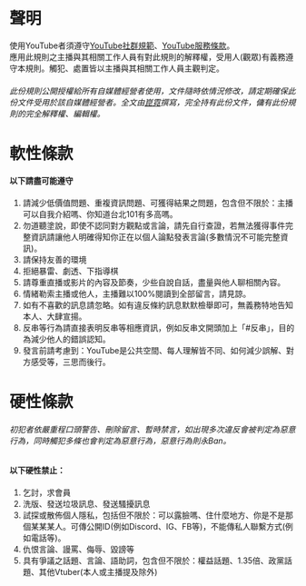 # 聲明  
使用YouTube者須遵守[YouTube社群規範](https://www.youtube.com/intl/zh-TW/howyoutubeworks/policies/community-guidelines/)、[YouTube服務條款](https://www.youtube.com/static?template=terms)。  
應用此規則之主播與其相關工作人員有對此規則的解釋權，受用人(觀眾)有義務遵守本規則。觸犯、處置皆以主播與其相關工作人員主觀判定。  
###### 此份規則公開授權給所有自媒體經營者使用，文件隨時依情況修改，請定期確保此份文件受用於該自媒體經營者。全文由[崑霓](https://www.youtube.com/channel/UCrzkdkn9SjuKPFiUvTLPvGA "崑霓的YouTube頻道")撰寫，完全持有此份文件，傭有此份規則的完全解釋權、編輯權。

# 軟性條款  
#### 以下請盡可能遵守
1. 請減少低價值問題、重複資訊問題、可獲得結果之問題，包含但不限於：主播可以自我介紹嗎、你知道台北101有多高嗎。
2. 勿道聽塗說，即使不認同對方觀點或言論，請先自行查證，若無法獲得事件完整資訊請讓他人明確得知你正在以個人論點發表言論(多數情況不可能完整資訊)。
3. 請保持友善的環境
4. 拒絕暴雷、劇透、下指導棋
5. 請尊重直播或影片的內容及節奏，少些自說自話，盡量與他人聊相關內容。
6. 情緒勒索主播或他人，主播難以100%閱讀到全部留言，請見諒。
7. 如有不喜歡的訊息請忽略。如有違反條約訊息默默檢舉即可，無義務特地告知本人、大肆宣揚。
8. 反串等行為請直接表明反串等相應資訊，例如反串文開頭加上「#反串」，目的為減少他人的錯誤認知。
10. 發言前請考慮到：YouTube是公共空間、每人理解皆不同、如何減少誤解、對方感受等，三思而後行。

# 硬性條款  
###### 初犯者依嚴重程口頭警告、刪除留言、暫時禁言，如出現多次違反會被判定為惡意行為，同時觸犯多條也會判定為惡意行為，惡意行為則永Ban。  
#### 以下硬性禁止： 
1. 乞討，求會員
2. 洗版、發送垃圾訊息、發送騷擾訊息
3. 試探或散佈個人隱私，包括但不限於：可以露臉嗎、住什麼地方、你是不是那個某某某人。可傳公開ID(例如Discord、IG、FB等)，不能傳私人聯繫方式(例如電話等)。
4. 仇恨言論、謾罵、侮辱、毀謗等
5. 具有爭議之話題、言論、語助詞，包含但不限於：權益話題、1.35倍、政黨話題、其他Vtuber(本人或主播提及除外)
